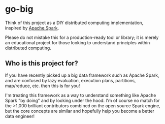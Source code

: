 # go-big

Think of this project as a DIY distributed computing implementation, 
inspired by [Apache Spark](https://github.com/apache/spark).  

Please do not mistake this for a production-ready tool or library; it is 
merely an educational project for those looking to understand principles 
within distributed computing. 

## Who is this project for?

If you have recently picked up a big data framework such as Apache Spark, 
and are confused by lazy evaluation, execution plans, partitions, map/reduce, etc.
then this is for you! 

I'm treating this framework as a way to understand something like Apache Spark
"by doing" and by looking under the hood. I'm of course no match for the >1,000
brilliant contributors combined on the open source Spark engine, but the core 
concepts are similar and hopefully help you become a better data engineer!
